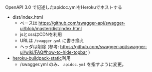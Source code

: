 OpenAPI 3.0 で記述したapidoc.ymlをHerokuでホストする

* dist/index.html
  * ベースは https://github.com/swagger-api/swagger-ui/blob/master/dist/index.html
  * jsとcssはCDNを利用
  * URLは `/swagger.yml` に書き換え
  * ヘッダは削除 (参考: https://github.com/swagger-api/swagger-ui/wiki/FAQ#how-to-hide-topbar )
* [heroku-buildpack-static](https://github.com/heroku/heroku-buildpack-static)利用
  * /swagger.yml のみ、 `apidoc.yml` を指すように変更。

